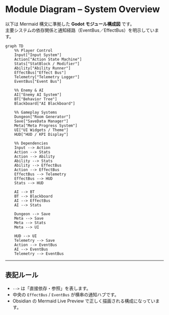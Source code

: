 # Module Diagram – System Overview

以下は Mermaid 構文に準拠した **Godot モジュール構成図** です。  
主要システムの依存関係と通知経路（EventBus／EffectBus）を明示しています。

```mermaid
graph TD
    %% Player Control
    Input["Input System"]
    Action["Action State Machine"]
    Stats["StatBlock / Modifier"]
    Ability["Ability Runner"]
    EffectBus["Effect Bus"]
    Telemetry["Telemetry Logger"]
    EventBus["Event Bus"]

    %% Enemy & AI
    AI["Enemy AI System"]
    BT["Behavior Tree"]
    Blackboard["AI Blackboard"]

    %% Gameplay Systems
    Dungeon["Room Generator"]
    Save["SaveData Manager"]
    Meta["Meta Progress System"]
    UI["UI Widgets / Theme"]
    HUD["HUD / KPI Display"]

    %% Dependencies
    Input --> Action
    Action --> Stats
    Action --> Ability
    Ability --> Stats
    Ability --> EffectBus
    Action --> EffectBus
    EffectBus --> Telemetry
    EffectBus --> HUD
    Stats --> HUD

    AI --> BT
    BT --> Blackboard
    AI --> EffectBus
    AI --> Stats

    Dungeon --> Save
    Meta --> Save
    Meta --> Stats
    Meta --> UI

    HUD --> UI
    Telemetry --> Save
    Action --> EventBus
    AI --> EventBus
    Telemetry --> EventBus
```

---

## 表記ルール

-   `-->` は「直接依存・参照」を表します。
-   中央の `EffectBus` / `EventBus` が横串の通知ハブです。
-   Obsidian の Mermaid Live Preview で正しく描画される構成になっています。
